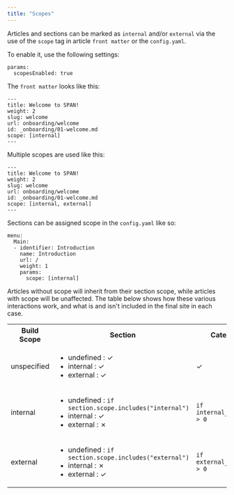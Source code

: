 ```yaml
---
title: "Scopes"
---
```


Articles and sections can be marked as `internal` and/or `external` via the use of the `scope` tag in article `front matter` or the `config.yaml`.


To enable it, use the following settings:

```
params:
  scopesEnabled: true
```

The `front matter` looks like this:
```
---
title: Welcome to SPAN!
weight: 2
slug: welcome
url: onboarding/welcome
id: _onboarding/01-welcome.md
scope: [internal]
---
```

Multiple scopes are used like this:

```
---
title: Welcome to SPAN!
weight: 2
slug: welcome
url: onboarding/welcome
id: _onboarding/01-welcome.md
scope: [internal, external]
---
```

Sections can be assigned scope in the `config.yaml` like so:

```
menu:
  Main:
  - identifier: Introduction
    name: Introduction
    url: /
    weight: 1
    params:
      scope: [internal]
```

Articles without scope will inherit from their section scope, while articles with scope will be unaffected.
The table below shows how these various interactions work, and what is and isn't included in the final site in each case.

<table>
<tr>
    <th>Build Scope</th>
    <th>Section</th>
    <th>Category</th>
    <th>Article</th>
</tr>
<tr>
    <td>unspecified</td>
    <td>
        <ul>
            <li>undefined : ✓</li>
            <li>internal : ✓</li>
            <li>external : ✓</li>
        </ul>
    </td>
    <td>✓</td>
    <td>✓</td>
</tr>
<tr>
    <td>internal</td>
    <td>
        <ul>
            <li>undefined : <code>if section.scope.includes("internal")</code></li>
            <li>internal : ✓</li>
            <li>external : ✗</li>
        </ul>
    </td>
    <td><code>if internal_articles > 0</code></td>
    <td>
        <ul>
            <li>undefined : <code>if section.scope.includes("internal")</code></li>
            <li>internal : ✓</li>
            <li>external : ✗</li>
        </ul>
    </td>
</tr>
<tr>
    <td>external</td>
    <td>
        <ul>
            <li>undefined : <code>if section.scope.includes("external")</code></li>
            <li>internal : ✗</li>
            <li>external : ✓</li>
        </ul>
    </td>
    <td><code>if external_articles > 0</code></td>
    <td>
        <ul>
            <li>undefined : <code>if section.scope.includes("external")</code></li>
            <li>internal : ✓</li>
            <li>external : ✗</li>
        </ul>
    </td>
</tr>
</table>